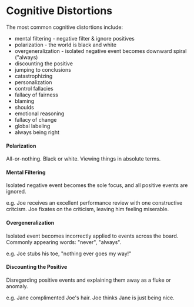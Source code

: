# Cognitive Distortions

The most common cognitive distortions include:

* mental filtering - negative filter & ignore positives
* polarization - the world is black and white
* overgeneralization - isolated negative event becomes downward spiral \("always\)
* discounting the positive
* jumping to conclusions
* catastrophizing
* personalization
* control fallacies
* fallacy of fairness
* blaming
* shoulds
* emotional reasoning
* fallacy of change
* global labeling
* always being right

#### Polarization

All-or-nothing. Black or white. Viewing things in absolute terms.

#### Mental Filtering

Isolated negative event becomes the sole focus, and all positive events are ignored.

e.g. Joe receives an excellent performance review with one constructive critcism. Joe fixates on the criticism, leaving him feeling miserable.

#### Overgeneralization

Isolated event becomes incorrectly applied to events across the board. Commonly appearing words: "never", "always".

e.g. Joe stubs his toe, "nothing ever goes my way!"

#### Discounting the Positive

Disregarding positive events and explaining them away as a fluke or anomaly.

e.g. Jane complimented Joe's hair. Joe thinks Jane is just being nice.

